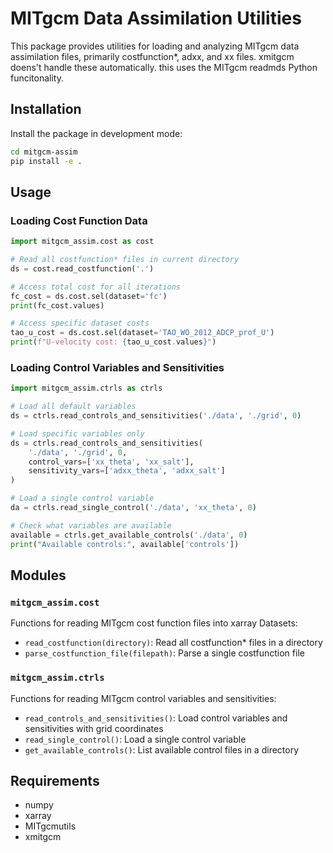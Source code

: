 # MITgcm Data Assimilation Utilities

This package provides utilities for loading and analyzing MITgcm data assimilation files, primarily costfunction*, adxx, and xx files. xmitgcm doens't handle these automatically. this uses the MITgcm readmds Python funcitonality.

## Installation

Install the package in development mode:

```bash
cd mitgcm-assim
pip install -e .
```

## Usage

### Loading Cost Function Data

```python
import mitgcm_assim.cost as cost

# Read all costfunction* files in current directory
ds = cost.read_costfunction('.')

# Access total cost for all iterations
fc_cost = ds.cost.sel(dataset='fc')
print(fc_cost.values)

# Access specific dataset costs
tao_u_cost = ds.cost.sel(dataset='TAO_WO_2012_ADCP_prof_U')
print(f"U-velocity cost: {tao_u_cost.values}")
```

### Loading Control Variables and Sensitivities

```python
import mitgcm_assim.ctrls as ctrls

# Load all default variables
ds = ctrls.read_controls_and_sensitivities('./data', './grid', 0)

# Load specific variables only
ds = ctrls.read_controls_and_sensitivities(
    './data', './grid', 0,
    control_vars=['xx_theta', 'xx_salt'],
    sensitivity_vars=['adxx_theta', 'adxx_salt']
)

# Load a single control variable
da = ctrls.read_single_control('./data', 'xx_theta', 0)

# Check what variables are available
available = ctrls.get_available_controls('./data', 0)
print("Available controls:", available['controls'])
```

## Modules

### `mitgcm_assim.cost`

Functions for reading MITgcm cost function files into xarray Datasets:

- `read_costfunction(directory)`: Read all costfunction* files in a directory
- `parse_costfunction_file(filepath)`: Parse a single costfunction file

### `mitgcm_assim.ctrls` 

Functions for reading MITgcm control variables and sensitivities:

- `read_controls_and_sensitivities()`: Load control variables and sensitivities with grid coordinates
- `read_single_control()`: Load a single control variable
- `get_available_controls()`: List available control files in a directory

## Requirements

- numpy
- xarray  
- MITgcmutils
- xmitgcm
